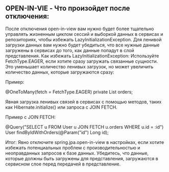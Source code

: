 ## OPEN-IN-VIE - Что произойдет после отключения:

После отключения open-in-view вам нужно будет более тщательно управлять жизненным циклом сессий и выборкой данных в
сервисах и репозиториях, чтобы избежать LazyInitializationException.
Для ленивой загрузки данных вам нужно будет убедиться, что все нужные данные загружены в сервисах до того, как данные
попадут в слой представления.
Как избежать LazyInitializationException:
Используйте FetchType.EAGER, если хотите сразу загружать связанные сущности. Это уменьшает количество ленивых загрузок,
но может увеличить количество данных, которые загружаются сразу:

Пример:

@OneToMany(fetch = FetchType.EAGER)
private List<Order> orders;

Явная загрузка ленивых связей в сервисах с помощью методов, таких как Hibernate.initialize() или запроса с JOIN FETCH.

Пример с JOIN FETCH:

@Query("SELECT u FROM User u JOIN FETCH u.orders WHERE u.id = :id")
User findByIdWithOrders(@Param("id") Long id);

Итог:
Явно отключите spring.jpa.open-in-view в настройках, если хотите избежать потенциальных проблем с производительностью и
неоправданных запросов к базе данных.
Убедитесь, что данные, которые должны быть загружены для представления, загружаются в сервисном слое перед передачей в
представление.